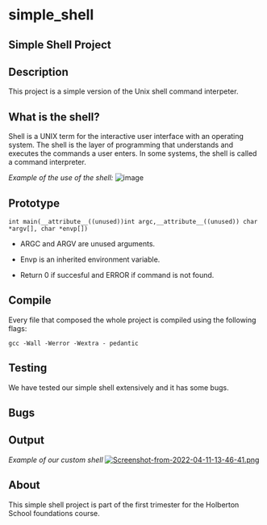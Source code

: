 # simple_shell
## Simple Shell Project

## Description
This project is a simple version of the Unix shell command interpeter.

## What is the shell?
Shell is a UNIX term for the interactive user interface with an operating system. The shell is the layer of programming that understands and executes the commands a user enters. In some systems, the shell is called a command interpreter.

*Example of the use of the shell:*
![image](https://user-images.githubusercontent.com/72264752/162797818-60d5518e-90ca-49ee-b91b-7b8bc90e44a9.png)

## Prototype
`int main(__attribute__((unused))int argc,__attribute__((unused)) char *argv[], char *envp[])`

- ARGC and ARGV are unused arguments.

- Envp is an inherited environment variable.

- Return 0 if succesful and ERROR if command is not found.

## Compile
Every file that composed the whole project is compiled using the following flags:

`gcc -Wall -Werror -Wextra - pedantic`

## Testing

We have tested our simple shell extensively and it has some bugs.

## Bugs


## Output
*Example of our custom shell*
[![Screenshot-from-2022-04-11-13-46-41.png](https://i.postimg.cc/HxHQCSkp/Screenshot-from-2022-04-11-13-46-41.png)](https://postimg.cc/xkxkv3m7)

## About
This simple shell project is part of the first trimester for the Holberton School foundations course.
